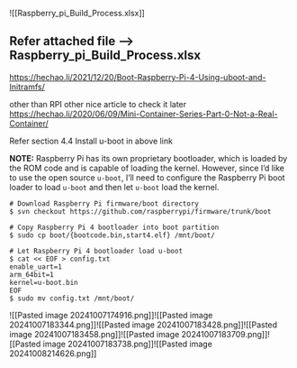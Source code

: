 ![[Raspberry_pi_Build_Process.xlsx]]

## Refer attached file --> Raspberry_pi_Build_Process.xlsx


https://hechao.li/2021/12/20/Boot-Raspberry-Pi-4-Using-uboot-and-Initramfs/

other than RPI other nice article  to check it later 
https://hechao.li/2020/06/09/Mini-Container-Series-Part-0-Not-a-Real-Container/

Refer section 4.4 Install u-boot   in above link


**NOTE:** Raspberry Pi has its own proprietary bootloader, which is loaded by the ROM code and is capable of loading the kernel. However, since I’d like to use the open source `u-boot`, I’ll need to configure the Raspberry Pi boot loader to load `u-boot` and then let `u-boot` load the kernel.


```
# Download Raspberry Pi firmware/boot directory
$ svn checkout https://github.com/raspberrypi/firmware/trunk/boot

# Copy Raspberry Pi 4 bootloader into boot partition
$ sudo cp boot/{bootcode.bin,start4.elf} /mnt/boot/

# Let Raspberry Pi 4 bootloader load u-boot
$ cat << EOF > config.txt
enable_uart=1
arm_64bit=1
kernel=u-boot.bin
EOF
$ sudo mv config.txt /mnt/boot/
```

![[Pasted image 20241007174916.png]]![[Pasted image 20241007183344.png]]![[Pasted image 20241007183428.png]]![[Pasted image 20241007183458.png]]![[Pasted image 20241007183709.png]]![[Pasted image 20241007183738.png]]![[Pasted image 20241008214626.png]]